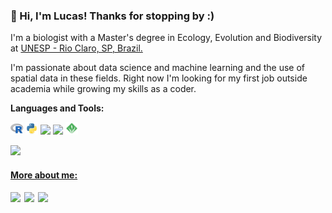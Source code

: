 ### 👋 Hi, I'm Lucas! Thanks for stopping by :)

I'm a biologist with a Master's degree in Ecology, Evolution and Biodiversity at [UNESP - Rio Claro, SP, Brazil.](https://ib.rc.unesp.br/#!/pos-graduacao/secao-tecnica-de-pos/programas/ecologia-e-biodiversidade/apresentacao-novo/)

I'm passionate about data science and machine learning and the use of spatial data in these fields. Right now I'm looking for my first job outside academia while growing my skills as a coder.


**Languages and Tools:**

<code><img height="20" src="https://raw.githubusercontent.com/devicons/devicon/master/icons/r/r-original.svg"></code>
<code><img height="20" src="https://raw.githubusercontent.com/devicons/devicon/master/icons/python/python-original.svg"></code>
<code><img height="20" src="https://upload.wikimedia.org/wikipedia/commons/3/38/Jupyter_logo.svg"></code>
<code><img height="20" src="https://qgis.org/en/_downloads/19636e41148dfd0157ff0db3f7297069/qgis-icon64.svg"></code>
<code><img height="20" src="https://raw.githubusercontent.com/OSGeo/grass-website/master/static/images/favicon/android-chrome-192x192.png"></code>


<div>
  <a href="https://github.com/Lucas-a-pereira">
  <img height="200em" src="https://github-readme-stats.vercel.app/api/top-langs/?username=Lucas-a-pereira&langs_count=16&theme=tokyonight"/>
<div>

#### More about me:
[<img align="left" width="22px" src="https://cdn-icons-png.flaticon.com/512/124/124011.png"/>](https://www.linkedin.com/in/lucas-pereira-25324313a/)
[<img align="left" width="22px" src="https://cdn-icons-png.flaticon.com/512/733/733579.png"/>](https://twitter.com/Lucas_A_Pereira)
[<img align="left" width="22px" src="https://iconape.com/wp-content/files/da/64524/svg/google-scholar.svg"/>](https://scholar.google.com.br/citations?user=rw7M4rQAAAAJ&hl=pt-BR&oi=ao)
<!---
Lucas-a-pereira/Lucas-a-pereira is a ✨ special ✨ repository because its `README.md` (this file) appears on your GitHub profile.
You can click the Preview link to take a look at your changes.
--->
